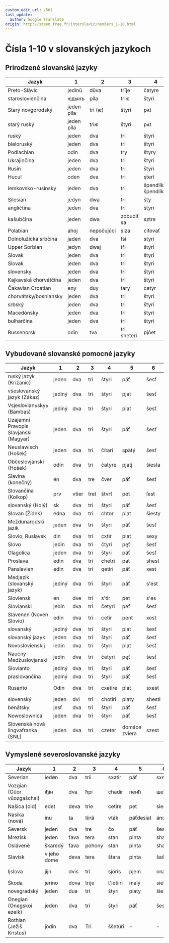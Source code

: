 ```yaml
---
custom_edit_url: /501
last_update:
  author: Google Translate
origin: http://steen.free.fr/interslavic/numbers_1-10.html
---
```


# Čísla 1-10 v slovanských jazykoch

## Prirodzené slovanské jazyky

| Jazyk | 1 | 2 | 3 | 4 | 5 | 6 | 7 | 8 | 9 | 10 |
| -------------------- | ------ | ---- | ------ | ------------ | ------ | ------ | ------ | ----------- | -------- | -------- |
| Preto-Slávic | jedinŭ | dŭva | trĭje | čatyre | päť | šesť | siedmich | osem | deväť | desiat |
| staroslovienčina | ѥдынъ | píla | triѥ | štyri | pѧt | šesť | sedem | osem | dievča | десѧт |
| Starý novgorodský | jeden píla | tri (ѥ) | štyri | pѧt | šesť | sedem | osem | dievča | десѧт |
| starý ruský | jeden píla | triѥ | štyri | pѧt | šesť | sedem | osem | dievča | десѧт |
| ruský | jeden | dva | tri | štyri | päť | šesť | sedem | osem | deväť | desať |
| bieloruský | jeden | dva | tri | štyri | päť | šesť | sedem | osem | deväť | desať |
| Podlachian          | odin   | dva  | try    | štyry        | pjať   | šêsť   | siêm   | vôsim       | deveť    | deseť    |
| Ukrajinčina | jeden | dva | tri | štyri | päť | šesť | sim | osem | deväť | desať |
| Rusín | jeden | dva | tri | štyri | päť | šesť | sedem | všetkým | deväť | desať |
| Hucul | oden | dva | tri | şterǐ | pǐechǐ | şîschǐ | sim | vizim | deawichǐ | deasichǐ |
| lemkovsko-rusínsky | jeden | dva | tri | špendlíky, špendlíky | päť | bridlica | sim | osem, osem | deväť | desať |
| Silesian | jedyn | dwa | tri | šty | pjyńć | šeść | sivým | uoźym | dźewjyńć | dźeśyńć |
| angličtina | jeden | dva | tri | štyri | päť | šesť | sedem | osem | deväť | desať |
| kašubčina | jeden | dwa | zobudiť sa | sztre | piãc | szesc | sedem | ani nie | dzewiãc | dzesãc |
| Polabian | ahoj | nepočujúci | slza | citovať | påt | posledný | sidĕm | visĕm | divāt | disąt |
| Dolnolužická srbčina | jaden | dva | tśi | styri | pěś | šesť | sedim | ôsmy | jeeee | ty si |
| Upper Sorbian       | jedyn  | dwaj | tři    | štyri        | pjeć   | šěsć   | sydom  | wosom       | dźewjeć  | dźesać   |
| Slovak | jeden | dva | tri | štyri | päť | šesť | sedem | osem | deväť | desať |
| Slovak              | jeden  | dva  | tri    | štyri        | päť    | šesť   | sedem  | osem        | deväť    | desať    |
| slovensky | jeden | dva | tri | štyri | päť | šesť | sedem | osem | deväť | desať |
| Kajkavská chorvátčina | jeden | dva | tri | štyri | päť | šesť | sedem | osem | deväť | desať |
| Čakavian Croatian   | eny    | duy  | tary   | cetyr        | pet    | šešt   | šedan  | ošan        | devet    | dešet    |
| chorvátsky/bosniansky | jeden | dva | tri | štyri | päť | šesť | sedem | osem | deväť | desať |
| srbský | jeden | dva | tri | štyri | päť | šesť | sedem | osem | deväť | desať |
| Macedónsky | jeden | dva | tri | štyri | päť | šesť | sedem | osem | deväť | desať |
| bulharčina | jeden | dva | tri | štyri | päť | šesť | sedem | osem | deväť | desať |
| Russenorsk | odin | tva | tri sheteri | pjôet | sêst | som | vôsom | bohatý | nedostatok |

## Vybudované slovanské pomocné jazyky

| Jazyk | 1 | 2 | 3 | 4 | 5 | 6 | 7 | 8 | 9 | 10 |
| ------------------------------------- | ------ | ---- | ---- | ------- | ----- | ------ | ----- | ------ | ------- | ------- |
| ruský jazyk (Križanić) | jeden | dva | tri | štyri | päť | šesť | sedem | osem | deväť | desať |
| všeslovanský jazyk (Zákaz) | jediný | dva | tri | štyri | pjat | šesť | sedem | osem | deväť | desať |
| Vsjeslovianьskyь (Bambas) | jediný | dva | tri | štyri | piat | šesť | sedem | osem | dievjat | diesjat |
| Uzajemni Pravopis Slavjanski (Magyar) | jeden | dva | tri | štyri | päť | šesť | siedmy | osem | deväť | desať |
| Neuslawisch (Hošek) | jeden | dva | tri | čítari | spätý | šesť | sedem | osem | devjat | desiať |
| Občeslovjanski (Hošek) | odín | dva | tri | čatyre | pjatj | šiesta | sedem | osem | devjatj | desaťj |
| Slavína (konečný) | én | dva | tre | čver | päť | šesť | sedem | osem | deväť | desať |
| Slovančina (Kolkop) | prv | vtier | tret | štvrť | pet | ſest | sedem | osem | deväť | desať |
| slovanský (Holý) | sk | dva | tri | štyri | päť | šesť | sedem | osem | deväť | desať |
| Slovan (Žídek) | edna | dva | tri | chtor | piat | šiesty | sodoma | osum | davet | dasot |
| Meždunarodski jazik | jeden | dva | tri | štyri | päť | šesť | sedem | osem | deväť | desať |
| Slovio, Ruslavsk | din | dva | tri | cxtir | piat | sexy | siem | vos | vývoj | des |
| Slovo                                | jedin  | dva  | tri  | čtyri   | pęť   | šesť   | sedm  | osm    | devęť   | desęť   |
| Glagolica | jeden | dva | tri | štyri | päť | šesť | sedem | osem | deväť | desiať |
| Proslava | edin | dva | tri | chetri | pat | shest | sedem | osem | devat | desat |
| Panslavien | edin | dva | tri | qetiri | päť | xest | sedem | osem | deväť | desať |
| Medjazik (slovanský jazyk) | jediný | dva | tri | štyri | päť | s'est | sedem | osem | deväť | desať |
| Sloviensk                            | en     | dve  | tri  | s'tir   | pet   | s'es   | sem   | os     | dev     | des     |
| Slovianski                           | jedin  | dva  | tri  | četyri  | peť   | šesť   | sedm  | osm    | deveť   | deset   |
| Slavenen (Noven Slovio) | edin | dva | tri | cetir | pent | xest | sedem | osem | nevent | desať |
| slovanský | jediný | dva | tri | štyri | piat | šesť | sedem | osem | deväť | desať |
| slovanský jazyk | jeden | dva | tri | štyri | päť | šesť | okrem | osem | deväť | desať |
| Novoslovienskij | iedin | dva | tri | štyri | piat | šesť | sedem | osem | deviat | desať |
| Naučny Medžuslovjanski               | jedin  | dva  | tri  | četyri  | pęť   | šesť   | sedm  | osm    | devęť   | desęť   |
| Slovianto | jediný | dva | tri | štyri | päť | šesť | sedem | osem | deväť | desať |
| praslovančina | jediný | dva | tri | štyri | päť | šesť | sedem | osem | deväť | desať |
| Rusanto | Odin | dva | tri | cxetire | piat | sxest | sem | všetky | odchýliť sa | desiata |
| slovenský | jeden | dvi | tri | chotiri | piaty | shesti | siedmy | osedmi | deviaty | desiata |
| benátsky | jesť | dva | tri | štyri | päť | šesť | sedem | osem | deväť | desať |
| Nowoslownica | jeden | dva | tri | štyri | päť | šesť | sedem | osem | deväť | desať |
| Slovenská nová lingvafranka (SNL) | jeden | dva | tri | czeter | domáce zviera | szest | sedem | vosa | devet | desať |

## Vymyslené severoslovanské jazyky

| Jazyk | 1 | 2 | 3 | 4 | 5 | 6 | 7 | 8 | 9 | 10 |
| --------------------------- | ------- | ---- | ----- | --------- | ------- | ----- | ------- | --------- | --------- | ------- |
| Severian | iedøn | dva | trii | sxøtir | päť | sxest | siedmy | osem | deväť | desať |
| Vozgian (Gŭor vŭozgašchai) | іђін | dva | ћрі | chadir | пенћ | шећ | sedem | osem | дёенћ | vpravo |
| Našica (old) | edet | deva | trie | cetire | pet | siest | sedem | osem | deväť | desať |
| Nasika (nová) | inu | ta | tiirä | vták | päťdesiat | áno | settomi | stómia | teenager | tesemti |
| Seversk | jeden | dva | tre | čo | päť | šesť | sedem | osem | deväť | desať |
| Mrezisk | jeden | ťava | tera | stan | pinta | shasta | sedem | osem | deväť | desať |
| Oslávené | škaredý | ťava | pohony | stan | pinta | shasta | sedem | osem | deväť | desať |
| Slavisk | v jeho dome | deva | tera | štara | pinta | šašta | sedam | môj starý | devet | désat |
| Ijslova | jijn | dvis | tri | sjöris | pjem | ona | sjödem | ästem | sneh disam |
| Škoda | jerino | dova | trije | t'ietiiri | malý | siete | uosme | dieviente | diesiente | - |
| novegradský | jeden | dua | tri | štyri | piaty | šiesty | shenyi | ôsmy | deviaty | stať sa |
| Onegian (Onegskoi ezeik) | jeden | dva | tri | štyri | päť | šesť | sedem | osem | deväť | desať |
| Rothian (Ježiš Kristus) | jödin | dva | Tri | ššetüri | - | - | - | - | - | - |

